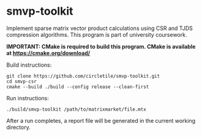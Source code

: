 # smvp-toolkit
Implement sparse matrix vector product calculations using CSR and TJDS compression algorithms. This program is part of university coursework.

**IMPORTANT: CMake is required to build this program. CMake is available at https://cmake.org/download/**

Build instructions:
```
git clone https://github.com/circletile/smvp-toolkit.git
cd smvp-csr
cmake --build ./build --config release --clean-first
```

Run instructions:
```
./build/smvp-toolkit /path/to/matrixmarket/file.mtx
```
After a run completes, a report file will be generated in the current working directory.

